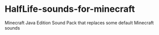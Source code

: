 # HalfLife-sounds-for-minecraft
Minecraft Java Edition Sound Pack that replaces some default Minecraft sounds
